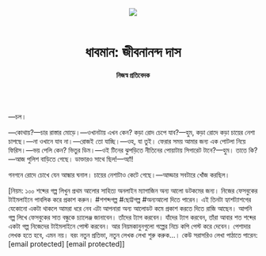 <div align=center>
<img src=https://images.prothomalo.com/prothomalo-bangla/2021-01/1d75151c-eff9-4e9f-ac28-aebc4618d00f/palo_bangla_og.png />
<br><br>
<h1>ধাবমান: জীবনানন্দ দাস</h1> 
<h4>নিজস্ব প্রতিবেদক</h4>
<br><br>
</div>

—চল।

—কোথায়?—চার রাস্তার মোড়ে।—ওখানটায় এখন কেন? কড়া রোদ চেপে যাব?—হুম, কড়া রোদে কড়া চায়ের নেশা চাপছে।—না ওখানে যাব না।—রোজই তো যাচ্ছি।—ওহ, যা তুই। ফেরার সময় আমার জন্য এক পোটলা নিয়ে ফিরিস।—ভয় পেলি কেন? ভিতুর ডিম।—ওই টিনের ঝুপড়িতে নীতিনের পোয়াটায় সিগারেট টানে?—হুম। তাতে কি?—আজ পুলিশ বাড়িতে গেছে। ডাক্তারও সাথে ছিল!—অ্যাঁ!

গনগনে রোদে চোখে যেন আন্ধার ঘনাল। চায়ের নেশাটাও কেটে গেছে।—আড্ডার সবটারে খোঁজ করছিল।

[নিয়ম: ১০০ শব্দের গল্প লিখুন প্রথম আলোর সাহিত্য অনলাইন ম্যাগাজিন অন্য আলো ডটকমের জন্য। নিজের ফেসবুকের টাইমলাইনে পাবলিক করে প্রকাশ করুন। #শশব্দগল্প #ছোট্টগল্প #অন্যআলো দিতে পারেন। এই তিনটা হ্যাশট্যাশগের যেকোনো একটা থাকলে আমরা ধরে নেব এটা আপনারা অন্য আলোডট কমে প্রকাশ করতে দিতে রাজি আছেন। আপনি গল্প লিখে ফেসবুকের সাত বন্ধুকে চ্যালেঞ্জ জানাবেন। তাঁদের ট্যাগ করবেন। যাঁদের ট্যাগ করবেন, তাঁরা আবার শত শব্দের একটা গল্প নিজেদের টাইমলাইনে পোস্ট করবেন। আর নিয়মকানুনগুলো গল্পের নিচে কপি পেস্ট করে দেবেন। পেশাদার লেখক হতে হবে, এমন নয়। বরং নতুন প্রতিভা, নতুন লেখক লেখা শুরু করুক...। কেউ সরাসরিও লেখা পাঠাতে পারেন: [email protected] [email protected]]

